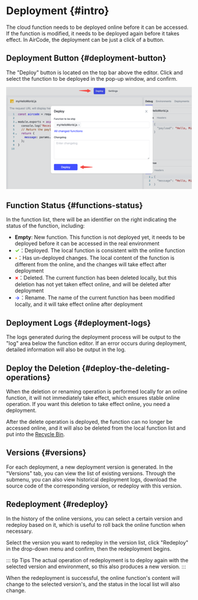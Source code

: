 # Deployment {#intro}

The cloud function needs to be deployed online before it can be accessed. If the function is modified, it needs to be deployed again before it takes effect. In AirCode, the deployment can be just a click of a button.

## Deployment Button {#deployment-button}

The "Deploy" button is located on the top bar above the editor. Click and select the function to be deployed in the pop-up window, and confirm.

![](_images/deployment/1668078088330.png)

## Function Status {#functions-status}

In the function list, there will be an identifier on the right indicating the status of the function, including:

- **Empty**: New function. This function is not deployed yet, it needs to be deployed before it can be accessed in the real environment
- <span style="color:#52C41A;">**✓**</span>：Deployed. The local function is consistent with the online function
- <span style="color:#F5A623;">**•**</span>：Has un-deployed changes. The local content of the function is different from the online, and the changes will take effect after deployment
- <span style="color:#f00;">**×**</span>：Deleted. The current function has been deleted locally, but this deletion has not yet taken effect online, and will be deleted after deployment
- <span style="color:#4250FF;">**→**</span>：Rename. The name of the current function has been modified locally, and it will take effect online after deployment

## Deployment Logs {#deployment-logs}

The logs generated during the deployment process will be output to the "log" area below the function editor. If an error occurs during deployment, detailed information will also be output in the log.

## Deploy the Deletion {#deploy-the-deleting-operations}

When the deletion or renaming operation is performed locally for an online function, it will not immediately take effect, which ensures stable online operation. If you want this deletion to take effect online, you need a deployment.

After the delete operation is deployed, the function can no longer be accessed online, and it will also be deleted from the local function list and put into the [Recycle Bin](/guide/functions/recycle.html).

## Versions {#versions}

For each deployment, a new deployment version is generated. In the "Versions" tab, you can view the list of existing versions. Through the submenu, you can also view historical deployment logs, download the source code of the corresponding version, or redeploy with this version.

## Redeployment {#redeploy}

In the history of the online versions, you can select a certain version and redeploy based on it, which is useful to roll back the online function when necessary.

Select the version you want to redeploy in the version list, click "Redeploy" in the drop-down menu and confirm, then the redeployment begins.

::: tip Tips
The actual operation of redeployment is to deploy again with the selected version and environment, so this also produces a new version.
:::

When the redeployment is successful, the online function's content will change to the selected version's, and the status in the local list will also change.
